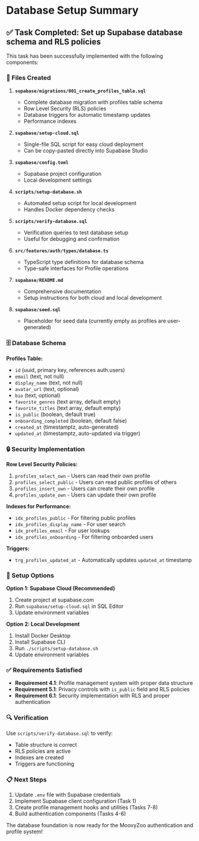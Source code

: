 # Database Setup Summary

## ✅ Task Completed: Set up Supabase database schema and RLS policies

This task has been successfully implemented with the following components:

### 📁 Files Created

1. **`supabase/migrations/001_create_profiles_table.sql`**

   - Complete database migration with profiles table schema
   - Row Level Security (RLS) policies
   - Database triggers for automatic timestamp updates
   - Performance indexes

2. **`supabase/setup-cloud.sql`**

   - Single-file SQL script for easy cloud deployment
   - Can be copy-pasted directly into Supabase Studio

3. **`supabase/config.toml`**

   - Supabase project configuration
   - Local development settings

4. **`scripts/setup-database.sh`**

   - Automated setup script for local development
   - Handles Docker dependency checks

5. **`scripts/verify-database.sql`**

   - Verification queries to test database setup
   - Useful for debugging and confirmation

6. **`src/features/auth/types/database.ts`**

   - TypeScript type definitions for database schema
   - Type-safe interfaces for Profile operations

7. **`supabase/README.md`**

   - Comprehensive documentation
   - Setup instructions for both cloud and local development

8. **`supabase/seed.sql`**
   - Placeholder for seed data (currently empty as profiles are user-generated)

### 🗄️ Database Schema

**Profiles Table:**

- `id` (uuid, primary key, references auth.users)
- `email` (text, not null)
- `display_name` (text, not null)
- `avatar_url` (text, optional)
- `bio` (text, optional)
- `favorite_genres` (text array, default empty)
- `favorite_titles` (text array, default empty)
- `is_public` (boolean, default true)
- `onboarding_completed` (boolean, default false)
- `created_at` (timestamptz, auto-generated)
- `updated_at` (timestamptz, auto-updated via trigger)

### 🔒 Security Implementation

**Row Level Security Policies:**

1. `profiles_select_own` - Users can read their own profile
2. `profiles_select_public` - Users can read public profiles of others
3. `profiles_insert_own` - Users can create their own profile
4. `profiles_update_own` - Users can update their own profile

**Indexes for Performance:**

- `idx_profiles_public` - For filtering public profiles
- `idx_profiles_display_name` - For user search
- `idx_profiles_email` - For user lookups
- `idx_profiles_onboarding` - For filtering onboarded users

**Triggers:**

- `trg_profiles_updated_at` - Automatically updates `updated_at` timestamp

### 🚀 Setup Options

**Option 1: Supabase Cloud (Recommended)**

1. Create project at supabase.com
2. Run `supabase/setup-cloud.sql` in SQL Editor
3. Update environment variables

**Option 2: Local Development**

1. Install Docker Desktop
2. Install Supabase CLI
3. Run `./scripts/setup-database.sh`
4. Update environment variables

### ✅ Requirements Satisfied

- **Requirement 4.1**: Profile management system with proper data structure
- **Requirement 5.1**: Privacy controls with `is_public` field and RLS policies
- **Requirement 6.1**: Security implementation with RLS and proper authentication

### 🔍 Verification

Use `scripts/verify-database.sql` to verify:

- Table structure is correct
- RLS policies are active
- Indexes are created
- Triggers are functioning

### 📋 Next Steps

1. Update `.env` file with Supabase credentials
2. Implement Supabase client configuration (Task 1)
3. Create profile management hooks and utilities (Tasks 7-8)
4. Build authentication components (Tasks 4-6)

The database foundation is now ready for the MoovyZoo authentication and profile system!
